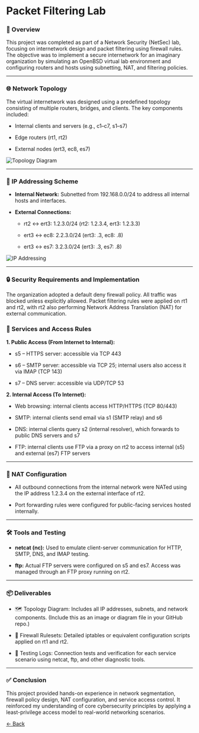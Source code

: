 # Packet Filtering Lab

### 📘 Overview
This project was completed as part of a Network Security (NetSec) lab, focusing on internetwork design and packet filtering using firewall rules. The objective was to implement a secure internetwork for an imaginary organization by simulating an OpenBSD virtual lab environment and configuring routers and hosts using subnetting, NAT, and filtering policies.

---

### 🌐 Network Topology
The virtual internetwork was designed using a predefined topology consisting of multiple routers, bridges, and clients. The key components included:

- Internal clients and servers (e.g., c1–c7, s1–s7)

- Edge routers (rt1, rt2)

- External nodes (ert3, ec8, es7)

  <div>
![Topology Diagram](screenshots/topology.jpg)

</div>

---

### 🧩 IP Addressing Scheme
- **Internal Network:** Subnetted from 192.168.0.0/24 to address all internal hosts and interfaces.

- **External Connections:**

  - rt2 ↔ ert3: 1.2.3.0/24 (rt2: 1.2.3.4, ert3: 1.2.3.3)

  - ert3 ↔ ec8: 2.2.3.0/24 (ert3: .3, ec8: .8)

  - ert3 ↔ es7: 3.2.3.0/24 (ert3: .3, es7: .8)

  <div>
![IP Addressing](screenshots/topology1.jpg)

</div>

---

### 🔒 Security Requirements and Implementation
The organization adopted a default deny firewall policy. All traffic was blocked unless explicitly allowed. Packet filtering rules were applied on rt1 and rt2, with rt2 also performing Network Address Translation (NAT) for external communication.

### 🔐  Services and Access Rules
 
**1.  Public Access (From Internet to Internal):**

- s5 – HTTPS server: accessible via TCP 443

- s6 – SMTP server: accessible via TCP 25; internal users also access it via IMAP (TCP 143)

- s7 – DNS server: accessible via UDP/TCP 53

**2.  Internal Access (To Internet):**

- Web browsing: internal clients access HTTP/HTTPS (TCP 80/443)

- SMTP: internal clients send email via s1 (SMTP relay) and s6

- DNS: internal clients query s2 (internal resolver), which forwards to public DNS servers and s7

- FTP: internal clients use FTP via a proxy on rt2 to access internal (s5) and external (es7) FTP servers

---

### 🔁 NAT Configuration
- All outbound connections from the internal network were NATed using the IP address 1.2.3.4 on the external interface of rt2.

- Port forwarding rules were configured for public-facing services hosted internally.

---

### 🛠️ Tools and Testing
- **netcat (nc):** Used to emulate client-server communication for HTTP, SMTP, DNS, and IMAP testing.

- **ftp:** Actual FTP servers were configured on s5 and es7. Access was managed through an FTP proxy running on rt2.

---

### 📦 Deliverables
- 🗺️ Topology Diagram: Includes all IP addresses, subnets, and network components. (Include this as an image or diagram file in your GitHub repo.)

- 📜 Firewall Rulesets: Detailed iptables or equivalent configuration scripts applied on rt1 and rt2.

- 📄 Testing Logs: Connection tests and verification for each service scenario using netcat, ftp, and other diagnostic tools.

---

### ✅ Conclusion
This project provided hands-on experience in network segmentation, firewall policy design, NAT configuration, and service access control. It reinforced my understanding of core cybersecurity principles by applying a least-privilege access model to real-world networking scenarios.

[← Back](https://github.com/mmransem09/mmransem09/blob/main/README.md)

